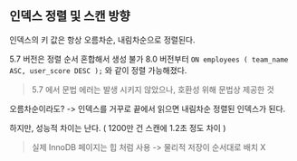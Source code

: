 
## 인덱스 정렬 및 스캔 방향

인덱스의 키 값은 항상 오름차순, 내림차순으로 정렬된다.

5.7 버전은 정렬 순서 혼합해서 생성 불가
8.0 버전부터 `ON employees ( team_name ASC, user_score DESC );` 와 같이 정렬 가능해졌다.

> 5.7 에서 문법 에러는 발생 시키지 않았으나, 호환성 위해 문법상 제공한 것

오름차순이라도? -> 인덱스를 거꾸로 끝에서 읽으면 내림차순 정렬된 인덱스가 된다.

하지만, 성능적 차이는 난다.
( 1200만 건 스캔에 1.2초 정도 차이 )

> 실제 InnoDB 페이지는 힙 처럼 사용
> -> 물리적 저장이 순서대로 배치 X

